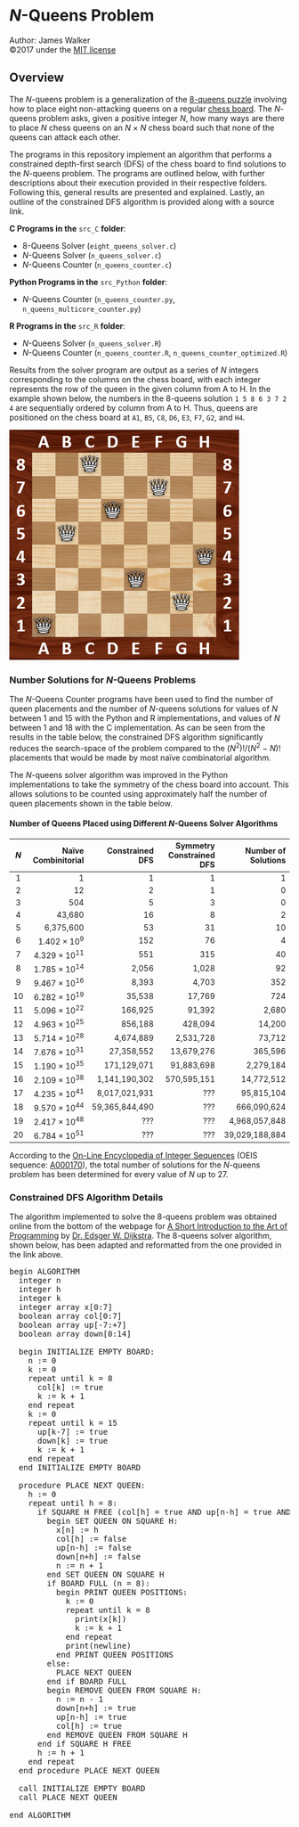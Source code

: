 # _N_-Queens Problem  
Author: James Walker  
©2017 under the [MIT license]  

## Overview  
The _N_-queens problem is a generalization of the [8-queens puzzle] involving how to place eight non-attacking queens on a regular [chess board]. The _N_-queens problem asks, given a positive integer _N_, how many ways are there to place _N_ chess queens on an _N_ × _N_ chess board such that none of the queens can attack each other.  

The programs in this repository implement an algorithm that performs a constrained depth-first search (DFS) of the chess board to find solutions to the _N_-queens problem. The programs are outlined below, with further descriptions about their execution provided in their respective folders. Following this, general results are presented and explained. Lastly, an outline of the constrained DFS algorithm is provided along with a source link.  

**C Programs in the** `src_C` **folder**:  
- 8-Queens Solver (`eight_queens_solver.c`)  
- _N_-Queens Solver (`n_queens_solver.c`)  
- _N_-Queens Counter (`n_queens_counter.c`)  

**Python Programs in the** `src_Python` **folder**:  
- _N_-Queens Counter (`n_queens_counter.py`, `n_queens_multicore_counter.py`)  

**R Programs in the** `src_R` **folder**:  
- _N_-Queens Solver (`n_queens_solver.R`)  
- _N_-Queens Counter (`n_queens_counter.R`, `n_queens_counter_optimized.R`)  

Results from the solver program are output as a series of _N_ integers corresponding to the columns on the chess board, with each integer represents the row of the queen in the given column from A to H. In the example shown below, the numbers in the 8-queens solution `1 5 8 6 3 7 2 4` are sequentially ordered by column from A to H. Thus, queens are positioned on the chess board at `A1`, `B5`, `C8`, `D6`, `E3`, `F7`, `G2`, and `H4`.  

<img src="./img/8-Queens_Example.png" title="One Solution to the 8-Queens Problem" alt="8-Queens Solution Example" height="413" width="413"/>   
  
### Number Solutions for _N_-Queens Problems  
The _N_-Queens Counter programs have been used to find the number of queen placements and the number of _N_-queens solutions for values of _N_ between 1 and 15 with the Python and R implementations, and values of _N_ between 1 and 18 with the C implementation. As can be seen from the results in the table below, the constrained DFS algorithm significantly reduces the search-space of the problem compared to the (_N_<sup>2</sup>)!/(_N_<sup>2</sup> − _N_)! placements that would be made by most naïve combinatorial algorithm.  

The _N_-queens solver algorithm was improved in the Python implementations to take the symmetry of the chess board into account. This allows solutions to be counted using approximately half the number of queen placements shown in the table below.  

#### Number of Queens Placed using Different _N_-Queens Solver Algorithms  
| _N_ | Naïve Combinitorial | Constrained DFS | Symmetry Constrained DFS | Number of Solutions |  
|:---:|------------------------:|---------------:|------------:|---------------:|  
|   1 |                       1 |              1 |           1 |              1 |  
|   2 |                      12 |              2 |           1 |              0 |  
|   3 |                     504 |              5 |           3 |              0 |  
|   4 |                  43,680 |             16 |           8 |              2 |  
|   5 |               6,375,600 |             53 |          31 |             10 |  
|   6 |  1.402 × 10<sup>9</sup> |            152 |          76 |              4 |  
|   7 | 4.329 × 10<sup>11</sup> |            551 |         315 |             40 |  
|   8 | 1.785 × 10<sup>14</sup> |          2,056 |       1,028 |             92 |  
|   9 | 9.467 × 10<sup>16</sup> |          8,393 |       4,703 |            352 |  
|  10 | 6.282 × 10<sup>19</sup> |         35,538 |      17,769 |            724 |  
|  11 | 5.096 × 10<sup>22</sup> |        166,925 |      91,392 |          2,680 |  
|  12 | 4.963 × 10<sup>25</sup> |        856,188 |     428,094 |         14,200 |  
|  13 | 5.714 × 10<sup>28</sup> |      4,674,889 |   2,531,728 |         73,712 |  
|  14 | 7.676 × 10<sup>31</sup> |     27,358,552 |  13,679,276 |        365,596 |  
|  15 | 1.190 × 10<sup>35</sup> |    171,129,071 |  91,883,698 |      2,279,184 |  
|  16 | 2.109 × 10<sup>38</sup> |  1,141,190,302 | 570,595,151 |     14,772,512 |  
|  17 | 4.235 × 10<sup>41</sup> |  8,017,021,931 |         ??? |     95,815,104 |  
|  18 | 9.570 × 10<sup>44</sup> | 59,365,844,490 |         ??? |    666,090,624 |
|  19 | 2.417 × 10<sup>48</sup> |            ??? |         ??? |  4,968,057,848 |
|  20 | 6.784 × 10<sup>51</sup> |            ??? |         ??? | 39,029,188,884 |

According to the [On-Line Encyclopedia of Integer Sequences] \(OEIS sequence: [A000170]), the total number of solutions for the _N_-queens problem has been determined for every value of _N_ up to 27.  

### Constrained DFS Algorithm Details  
The algorithm implemented to solve the 8-queens problem was obtained online from the bottom of the webpage for [A Short Introduction to the Art of Programming] by [Dr. Edsger W. Dijkstra]. The 8-queens solver algorithm, shown below, has been adapted and reformatted from the one provided in the link above.  

<pre>begin ALGORITHM  
  integer n  
  integer h  
  integer k  
  integer array x[0:7]  
  boolean array col[0:7]  
  boolean array up[-7:+7]  
  boolean array down[0:14]  
  
  begin INITIALIZE EMPTY BOARD:  
    n := 0  
    k := 0  
    repeat until k = 8  
      col[k] := true  
      k := k + 1  
    end repeat  
    k := 0  
    repeat until k = 15  
      up[k-7] := true  
      down[k] := true  
      k := k + 1  
    end repeat  
  end INITIALIZE EMPTY BOARD

  procedure PLACE NEXT QUEEN:  
    h := 0  
    repeat until h = 8:  
      if SQUARE H FREE (col[h] = true AND up[n-h] = true AND down[n+h] = true):  
        begin SET QUEEN ON SQUARE H:  
          x[n] := h  
          col[h] := false  
          up[n-h] := false  
          down[n+h] := false  
          n := n + 1  
        end SET QUEEN ON SQUARE H  
        if BOARD FULL (n = 8):  
          begin PRINT QUEEN POSITIONS:  
            k := 0  
            repeat until k = 8  
              print(x[k])  
              k := k + 1  
            end repeat  
            print(newline)  
          end PRINT QUEEN POSITIONS  
        else:  
          PLACE NEXT QUEEN  
        end if BOARD FULL  
        begin REMOVE QUEEN FROM SQUARE H:  
          n := n - 1  
          down[n+h] := true  
          up[n-h] := true  
          col[h] := true  
        end REMOVE QUEEN FROM SQUARE H  
      end if SQUARE H FREE  
      h := h + 1  
    end repeat  
  end procedure PLACE NEXT QUEEN  
  
  call INITIALIZE EMPTY BOARD
  call PLACE NEXT QUEEN  
  
end ALGORITHM</pre>   

[MIT license]: http://www.opensource.org/licenses/mit-license.php  
[8-queens puzzle]: http://wikipedia.org/wiki/Eight_queens_puzzle  
[chess board]: http://wikipedia.org/wiki/Chessboard  
[On-Line Encyclopedia of Integer Sequences]: http://oeis.org  
[A000170]: http://oeis.org/A000170  
[A Short Introduction to the Art of Programming]: http://www.cs.utexas.edu/users/EWD/transcriptions/EWD03xx/EWD316.9.html  
[Dr. Edsger W. Dijkstra]: http://wikipedia.org/wiki/Edsger_W._Dijkstra  
